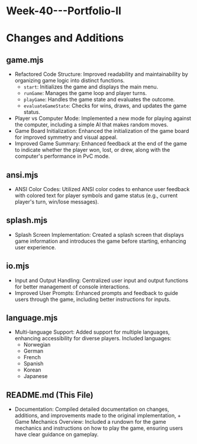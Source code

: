 # Week-40---Portfolio-II

# Changes and Additions

## game.mjs
+ Refactored Code Structure: Improved readability and maintainability by organizing game logic into distinct functions.
  + `start`: Initializes the game and displays the main menu.
  + `runGame`: Manages the game loop and player turns.
  + `playGame`: Handles the game state and evaluates the  outcome.
  + `evaluateGameState`: Checks for wins, draws, and updates  the game status.
+ Player vs Computer Mode: Implemented a new mode for playing against the computer, including a simple AI that makes random moves.
+ Game Board Initialization: Enhanced the initialization of the game board for improved symmetry and visual appeal.
+ Improved Game Summary: Enhanced feedback at the end of the game to indicate whether the player won, lost, or drew, along with the computer's performance in PvC mode.

## ansi.mjs ##
+ ANSI Color Codes: Utilized ANSI color codes to enhance user feedback with colored text for player symbols and game status (e.g., current player's turn, win/lose messages).

## splash.mjs ##
+ Splash Screen Implementation: Created a splash screen that displays game information and introduces the game before starting, enhancing user experience.

## io.mjs ##
+ Input and Output Handling: Centralized user input and output functions for better management of console interactions.
+ Improved User Prompts: Enhanced prompts and feedback to guide users through the game, including better instructions for inputs.

## language.mjs ##
+ Multi-language Support: Added support for multiple languages, enhancing accessibility for diverse players.
Included languages:
  + Norwegian
  + German
  + French
  + Spanish
  + Korean
  + Japanese

## README.md (This File)
+ Documentation: Compiled detailed documentation on changes, additions, and improvements made to the original implementation, + Game Mechanics Overview: Included a rundown for the game mechanics and instructions on how to play the game, ensuring users have clear guidance on gameplay.
